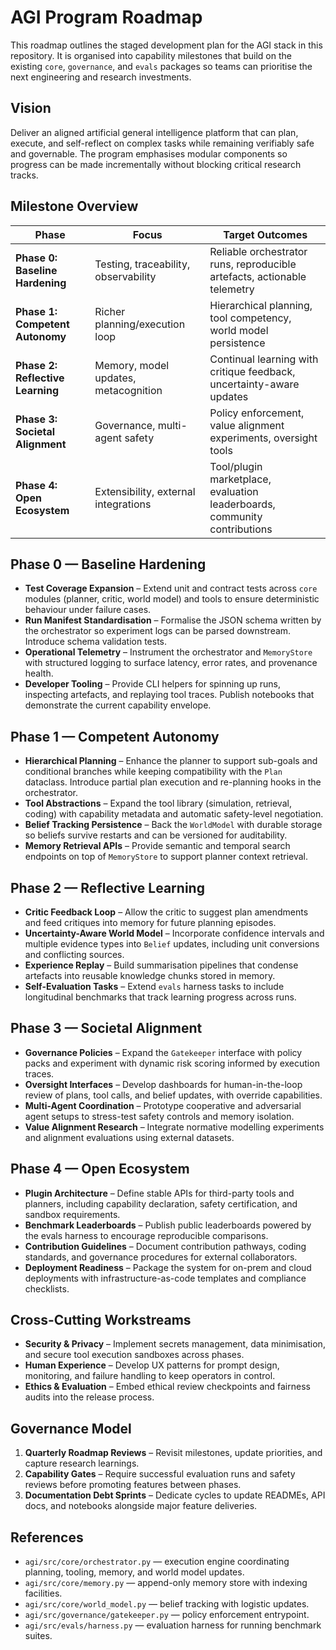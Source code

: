# AGI Program Roadmap

This roadmap outlines the staged development plan for the AGI stack in this
repository. It is organised into capability milestones that build on the
existing `core`, `governance`, and `evals` packages so teams can prioritise the
next engineering and research investments.

## Vision

Deliver an aligned artificial general intelligence platform that can plan,
execute, and self-reflect on complex tasks while remaining verifiably safe and
governable. The program emphasises modular components so progress can be made
incrementally without blocking critical research tracks.

## Milestone Overview

| Phase | Focus | Target Outcomes |
| --- | --- | --- |
| **Phase 0: Baseline Hardening** | Testing, traceability, observability | Reliable orchestrator runs, reproducible artefacts, actionable telemetry |
| **Phase 1: Competent Autonomy** | Richer planning/execution loop | Hierarchical planning, tool competency, world model persistence |
| **Phase 2: Reflective Learning** | Memory, model updates, metacognition | Continual learning with critique feedback, uncertainty-aware updates |
| **Phase 3: Societal Alignment** | Governance, multi-agent safety | Policy enforcement, value alignment experiments, oversight tools |
| **Phase 4: Open Ecosystem** | Extensibility, external integrations | Tool/plugin marketplace, evaluation leaderboards, community contributions |

## Phase 0 — Baseline Hardening

* **Test Coverage Expansion** – Extend unit and contract tests across
  `core` modules (planner, critic, world model) and tools to ensure deterministic
  behaviour under failure cases.
* **Run Manifest Standardisation** – Formalise the JSON schema written by the
  orchestrator so experiment logs can be parsed downstream. Introduce schema
  validation tests.
* **Operational Telemetry** – Instrument the orchestrator and `MemoryStore` with
  structured logging to surface latency, error rates, and provenance health.
* **Developer Tooling** – Provide CLI helpers for spinning up runs, inspecting
  artefacts, and replaying tool traces. Publish notebooks that demonstrate the
  current capability envelope.

## Phase 1 — Competent Autonomy

* **Hierarchical Planning** – Enhance the planner to support sub-goals and
  conditional branches while keeping compatibility with the `Plan` dataclass.
  Introduce partial plan execution and re-planning hooks in the orchestrator.
* **Tool Abstractions** – Expand the tool library (simulation, retrieval, coding)
  with capability metadata and automatic safety-level negotiation.
* **Belief Tracking Persistence** – Back the `WorldModel` with durable storage so
  beliefs survive restarts and can be versioned for auditability.
* **Memory Retrieval APIs** – Provide semantic and temporal search endpoints on
  top of `MemoryStore` to support planner context retrieval.

## Phase 2 — Reflective Learning

* **Critic Feedback Loop** – Allow the critic to suggest plan amendments and
  feed critiques into memory for future planning episodes.
* **Uncertainty-Aware World Model** – Incorporate confidence intervals and
  multiple evidence types into `Belief` updates, including unit conversions and
  conflicting sources.
* **Experience Replay** – Build summarisation pipelines that condense artefacts
  into reusable knowledge chunks stored in memory.
* **Self-Evaluation Tasks** – Extend `evals` harness tasks to include
  longitudinal benchmarks that track learning progress across runs.

## Phase 3 — Societal Alignment

* **Governance Policies** – Expand the `Gatekeeper` interface with policy packs
  and experiment with dynamic risk scoring informed by execution traces.
* **Oversight Interfaces** – Develop dashboards for human-in-the-loop review of
  plans, tool calls, and belief updates, with override capabilities.
* **Multi-Agent Coordination** – Prototype cooperative and adversarial agent
  setups to stress-test safety controls and memory isolation.
* **Value Alignment Research** – Integrate normative modelling experiments and
  alignment evaluations using external datasets.

## Phase 4 — Open Ecosystem

* **Plugin Architecture** – Define stable APIs for third-party tools and
  planners, including capability declaration, safety certification, and sandbox
  requirements.
* **Benchmark Leaderboards** – Publish public leaderboards powered by the evals
  harness to encourage reproducible comparisons.
* **Contribution Guidelines** – Document contribution pathways, coding
  standards, and governance procedures for external collaborators.
* **Deployment Readiness** – Package the system for on-prem and cloud
  deployments with infrastructure-as-code templates and compliance checklists.

## Cross-Cutting Workstreams

* **Security & Privacy** – Implement secrets management, data minimisation, and
  secure tool execution sandboxes across phases.
* **Human Experience** – Develop UX patterns for prompt design, monitoring, and
  failure handling to keep operators in control.
* **Ethics & Evaluation** – Embed ethical review checkpoints and fairness
  audits into the release process.

## Governance Model

1. **Quarterly Roadmap Reviews** – Revisit milestones, update priorities, and
   capture research learnings.
2. **Capability Gates** – Require successful evaluation runs and safety reviews
   before promoting features between phases.
3. **Documentation Debt Sprints** – Dedicate cycles to update READMEs, API docs,
   and notebooks alongside major feature deliveries.

## References

* `agi/src/core/orchestrator.py` — execution engine coordinating planning,
  tooling, memory, and world model updates.
* `agi/src/core/memory.py` — append-only memory store with indexing facilities.
* `agi/src/core/world_model.py` — belief tracking with logistic updates.
* `agi/src/governance/gatekeeper.py` — policy enforcement entrypoint.
* `agi/src/evals/harness.py` — evaluation harness for running benchmark suites.

